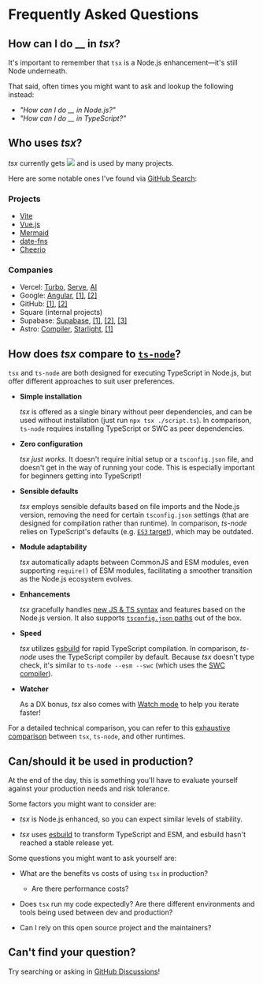 # Frequently Asked Questions

## How can I do __ in _tsx_?

It's important to remember that `tsx` is a Node.js enhancement—it's still Node underneath.

That said, often times you might want to ask and lookup the following instead:
- _"How can I do __ in Node.js?"_
- _"How can I do __ in TypeScript?"_


## Who uses _tsx_?

_tsx_ currently gets <a href="https://npm.im/tsx"><img class="inline-block" src="https://badgen.net/npm/dm/tsx"></a> and is used by many projects.

Here are some notable ones I've found via [GitHub Search](https://github.com/search?q=path%3Apackage.json+%22%5C%22tsx%5C%22%3A+%5C%22%22&type=code):

### Projects
- [Vite](https://github.com/vitejs/vite/blob/6cccef78a52492c24d9b28f3a1784824f34f5cc3/package.json#L83)
- [Vue.js](https://github.com/vuejs/core/blob/70641fc0deb857464d24aa7ab7eaa18e2a855146/package.json#L110)
- [Mermaid](https://github.com/mermaid-js/mermaid/blob/3809732e48a0822fad596d0815a6dc0e166dda94/package.json#L121)
- [date-fns](https://github.com/date-fns/date-fns/blob/5c1adb5369805ff552737bf8017dbe07f559b0c6/package.json#L6123)
- [Cheerio](https://github.com/cheeriojs/cheerio/blob/d0b3c2f6b57cd1f835741175d463963266be0eef/package.json#L99)

### Companies
- Vercel: [Turbo](https://github.com/vercel/turbo/blob/adbfe4c04e3cdd31ae1916d0a5222bbc5ae2bb58/packages/turbo-repository/package.json#L20), [Serve](https://github.com/vercel/serve/blob/1ea55b1b5004f468159b54775e4fb3090fedbb2b/package.json#L61), [AI](https://github.com/vercel/ai/blob/e94fb321645bfff7ecc78bb195ccd34af1a40c74/examples/ai-core/package.json#L20)
- Google: [Angular](https://github.com/angular/angular/blob/a34267b72e8994d22d47c73d45f22173304939a0/package.json#L144), [\[1\]](https://github.com/google/neuroglancer/blob/d5cc03520b24ef1c66d7fb6b3a3b49eebe87bd44/package.json#L69), [\[2\]](https://github.com/google/labs-prototypes/blob/93a0fba516d95e4fc7063b9c38d1074f69322d2d/seeds/team-experiments/package.json#L25)
- GitHub: [\[1\]](https://github.com/github/docs/blob/d183c8519bb08678150e7c4b45c50fb314a2d145/package.json#L273), [\[2\]](https://github.com/github/local-action/blob/a93157e99d69c563c0368bb8fd2a3c6f5c6795ea/package.json#L53)
- Square (internal projects)
- Supabase: [Supabase](https://github.com/supabase/supabase/blob/34d152ce7832a1313f06012612480b9717742f73/apps/docs/package.json#L101), [\[1\]](https://github.com/supabase/stripe-sync-engine/blob/01ab4093d31fad974d85d78c52b4130779dc0eeb/package.json#L55), [\[2\]](https://github.com/supabase/storage/blob/2adeac7ddb41522df3ee30b8d4cf9071426bbe5f/package.json#L103), [\[3\]](https://github.com/supabase/orb-sync-engine/blob/e3249cca02c3a7f3b385fdd9ea1f72d5eb55fb05/apps/node-fastify/package.json#L27)
- Astro: [Compiler](https://github.com/withastro/compiler/blob/17f89322a5604542735b13fdedd2664253f1e8f8/package.json#L35), [Starlight](https://github.com/withastro/starlight/blob/b2c50ea1da1aaefd1f0f08dd2f501c8dc4f04726/packages/file-icons-generator/package.json#L12), [\[1\]](https://github.com/withastro/language-tools/blob/0503392b80765c8a1292ddc9c063a1187425c187/packages/astro-check/package.json#L38)



## How does _tsx_ compare to [`ts-node`](https://github.com/TypeStrong/ts-node)?

`tsx` and `ts-node` are both designed for executing TypeScript in Node.js, but offer different approaches to suit user preferences.

- **Simple installation**

	_tsx_ is offered as a single binary without peer dependencies, and can be used without installation (just run `npx tsx ./script.ts`). In comparison, `ts-node` requires installing TypeScript or SWC as peer dependencies.

- **Zero configuration**

	_tsx_ _just works_. It doesn't require initial setup or a `tsconfig.json` file, and doesn't get in the way of running your code. This is especially important for beginners getting into TypeScript!

- **Sensible defaults**

	_tsx_ employs sensible defaults based on file imports and the Node.js version, removing the need for certain `tsconfig.json` settings (that are designed for compilation rather than runtime). In comparison, _ts-node_ relies on TypeScript's defaults (e.g. [`ES3` target](https://www.typescriptlang.org/tsconfig#target)), which may be outdated.

- **Module adaptability**

	_tsx_ automatically adapts between CommonJS and ESM modules, even supporting `require()` of ESM modules, facilitating a smoother transition as the Node.js ecosystem evolves.

- **Enhancements**

	_tsx_ gracefully handles [new JS & TS syntax](https://esbuild.github.io/content-types/) and features based on the Node.js version. It also supports [`tsconfig.json` paths](https://www.typescriptlang.org/tsconfig#paths) out of the box.

- **Speed**

	_tsx_ utilizes [esbuild](https://esbuild.github.io/faq/#:~:text=typescript%20benchmark) for rapid TypeScript compilation. In comparison, _ts-node_ uses the TypeScript compiler by default. Because _tsx_ doesn't type check, it's similar to `ts-node --esm --swc` (which uses the [SWC compiler](https://github.com/TypeStrong/ts-node#swc-1)).

- **Watcher**

	As a DX bonus, _tsx_ also comes with [Watch mode](/watch-mode) to help you iterate faster!

For a detailed technical comparison, you can refer to this [exhaustive comparison](https://github.com/privatenumber/ts-runtime-comparison) between `tsx`, `ts-node`, and other runtimes.


## Can/should it be used in production?

At the end of the day, this is something you'll have to evaluate yourself against your production needs and risk tolerance.

Some factors you might want to consider are:

- _tsx_ is Node.js enhanced, so you can expect similar levels of stability.

- _tsx_ uses [esbuild](https://esbuild.github.io) to transform TypeScript and ESM, and esbuild hasn't reached a stable release yet.


Some questions you might want to ask yourself are:

- What are the benefits vs costs of using `tsx` in production?
	- Are there performance costs?

- Does `tsx` run my code expectedly? Are there different environments and tools being used between dev and production?

- Can I rely on this open source project and the maintainers?

## Can't find your question?

Try searching or asking in [GitHub Discussions](https://github.com/privatenumber/tsx/discussions)!
